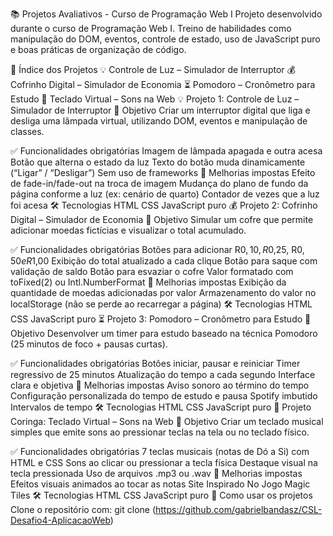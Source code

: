 📚 Projetos Avaliativos - Curso de Programação Web I
Projeto desenvolvido durante o curso de Programação Web I.
Treino de habilidades como manipulação do DOM, eventos, controle de estado, uso de JavaScript puro e boas práticas de organização de código.

📌 Índice dos Projetos
💡 Controle de Luz – Simulador de Interruptor
💰 Cofrinho Digital – Simulador de Economia
⏳ Pomodoro – Cronômetro para Estudo
🎹 Teclado Virtual – Sons na Web
💡 Projeto 1: Controle de Luz – Simulador de Interruptor
🎯 Objetivo
Criar um interruptor digital que liga e desliga uma lâmpada virtual, utilizando DOM, eventos e manipulação de classes.

✅ Funcionalidades obrigatórias
Imagem de lâmpada apagada e outra acesa
Botão que alterna o estado da luz
Texto do botão muda dinamicamente (“Ligar” / “Desligar”)
Sem uso de frameworks
🌟 Melhorias impostas
Efeito de fade-in/fade-out na troca de imagem
Mudança do plano de fundo da página conforme a luz (ex: cenário de quarto)
Contador de vezes que a luz foi acesa
🛠️ Tecnologias
HTML
CSS
JavaScript puro
💰 Projeto 2: Cofrinho Digital – Simulador de Economia
🎯 Objetivo
Simular um cofre que permite adicionar moedas fictícias e visualizar o total acumulado.

✅ Funcionalidades obrigatórias
Botões para adicionar R$0,10, R$0,25, R$0,50 e R$1,00
Exibição do total atualizado a cada clique
Botão para saque com validação de saldo
Botão para esvaziar o cofre
Valor formatado com toFixed(2) ou Intl.NumberFormat
🌟 Melhorias impostas
Exibição da quantidade de moedas adicionadas por valor
Armazenamento do valor no localStorage (não se perde ao recarregar a página)
🛠️ Tecnologias
HTML
CSS
JavaScript puro
⏳ Projeto 3: Pomodoro – Cronômetro para Estudo
🎯 Objetivo
Desenvolver um timer para estudo baseado na técnica Pomodoro (25 minutos de foco + pausas curtas).

✅ Funcionalidades obrigatórias
Botões iniciar, pausar e reiniciar
Timer regressivo de 25 minutos
Atualização do tempo a cada segundo
Interface clara e objetiva
🌟 Melhorias impostas
Aviso sonoro ao término do tempo
Configuração personalizada do tempo de estudo e pausa
Spotify imbutido
Intervalos de tempo
🛠️ Tecnologias
HTML
CSS
JavaScript puro
🎹 Projeto Coringa: Teclado Virtual – Sons na Web
🎯 Objetivo
Criar um teclado musical simples que emite sons ao pressionar teclas na tela ou no teclado físico.

✅ Funcionalidades obrigatórias
7 teclas musicais (notas de Dó a Si) com HTML e CSS
Sons ao clicar ou pressionar a tecla física
Destaque visual na tecla pressionada
Uso de arquivos .mp3 ou .wav
🌟 Melhorias impostas
Efeitos visuais animados ao tocar as notas
Site Inspirado No Jogo Magic Tiles
🛠️ Tecnologias
HTML
CSS
JavaScript puro
📂 Como usar os projetos
Clone o repositório com: git clone (https://github.com/gabrielbandasz/CSL-Desafio4-AplicacaoWeb)

